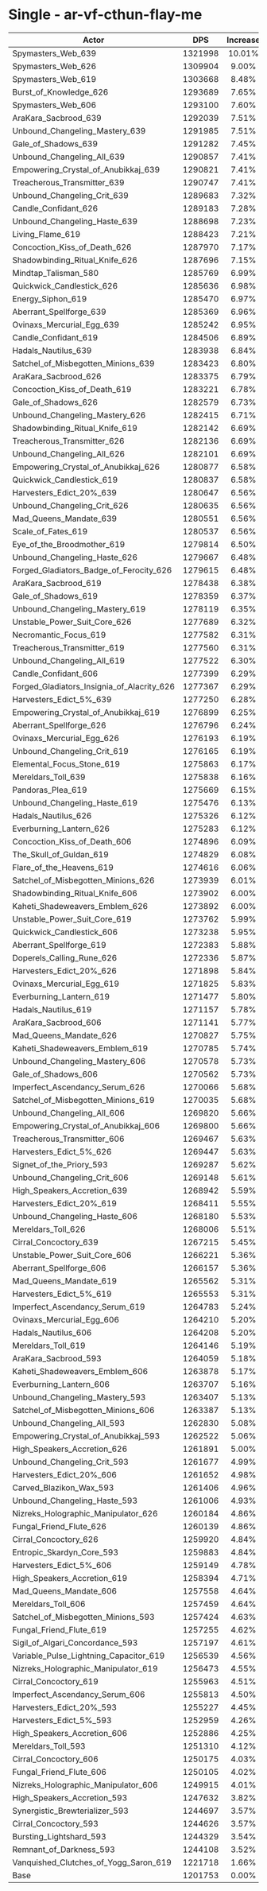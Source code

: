 # Single - ar-vf-cthun-flay-me
| Actor | DPS | Increase |
|---|:---:|:---:|
|Spymasters_Web_639|1321998|10.01%|
|Spymasters_Web_626|1309904|9.00%|
|Spymasters_Web_619|1303668|8.48%|
|Burst_of_Knowledge_626|1293689|7.65%|
|Spymasters_Web_606|1293100|7.60%|
|AraKara_Sacbrood_639|1292039|7.51%|
|Unbound_Changeling_Mastery_639|1291985|7.51%|
|Gale_of_Shadows_639|1291282|7.45%|
|Unbound_Changeling_All_639|1290857|7.41%|
|Empowering_Crystal_of_Anubikkaj_639|1290821|7.41%|
|Treacherous_Transmitter_639|1290747|7.41%|
|Unbound_Changeling_Crit_639|1289683|7.32%|
|Candle_Confidant_626|1289183|7.28%|
|Unbound_Changeling_Haste_639|1288698|7.23%|
|Living_Flame_619|1288423|7.21%|
|Concoction_Kiss_of_Death_626|1287970|7.17%|
|Shadowbinding_Ritual_Knife_626|1287696|7.15%|
|Mindtap_Talisman_580|1285769|6.99%|
|Quickwick_Candlestick_626|1285636|6.98%|
|Energy_Siphon_619|1285470|6.97%|
|Aberrant_Spellforge_639|1285369|6.96%|
|Ovinaxs_Mercurial_Egg_639|1285242|6.95%|
|Candle_Confidant_619|1284506|6.89%|
|Hadals_Nautilus_639|1283938|6.84%|
|Satchel_of_Misbegotten_Minions_639|1283423|6.80%|
|AraKara_Sacbrood_626|1283375|6.79%|
|Concoction_Kiss_of_Death_619|1283221|6.78%|
|Gale_of_Shadows_626|1282579|6.73%|
|Unbound_Changeling_Mastery_626|1282415|6.71%|
|Shadowbinding_Ritual_Knife_619|1282142|6.69%|
|Treacherous_Transmitter_626|1282136|6.69%|
|Unbound_Changeling_All_626|1282101|6.69%|
|Empowering_Crystal_of_Anubikkaj_626|1280877|6.58%|
|Quickwick_Candlestick_619|1280837|6.58%|
|Harvesters_Edict_20%_639|1280647|6.56%|
|Unbound_Changeling_Crit_626|1280635|6.56%|
|Mad_Queens_Mandate_639|1280551|6.56%|
|Scale_of_Fates_619|1280537|6.56%|
|Eye_of_the_Broodmother_619|1279814|6.50%|
|Unbound_Changeling_Haste_626|1279667|6.48%|
|Forged_Gladiators_Badge_of_Ferocity_626|1279615|6.48%|
|AraKara_Sacbrood_619|1278438|6.38%|
|Gale_of_Shadows_619|1278359|6.37%|
|Unbound_Changeling_Mastery_619|1278119|6.35%|
|Unstable_Power_Suit_Core_626|1277689|6.32%|
|Necromantic_Focus_619|1277582|6.31%|
|Treacherous_Transmitter_619|1277560|6.31%|
|Unbound_Changeling_All_619|1277522|6.30%|
|Candle_Confidant_606|1277399|6.29%|
|Forged_Gladiators_Insignia_of_Alacrity_626|1277367|6.29%|
|Harvesters_Edict_5%_639|1277250|6.28%|
|Empowering_Crystal_of_Anubikkaj_619|1276899|6.25%|
|Aberrant_Spellforge_626|1276796|6.24%|
|Ovinaxs_Mercurial_Egg_626|1276193|6.19%|
|Unbound_Changeling_Crit_619|1276165|6.19%|
|Elemental_Focus_Stone_619|1275863|6.17%|
|Mereldars_Toll_639|1275838|6.16%|
|Pandoras_Plea_619|1275669|6.15%|
|Unbound_Changeling_Haste_619|1275476|6.13%|
|Hadals_Nautilus_626|1275326|6.12%|
|Everburning_Lantern_626|1275283|6.12%|
|Concoction_Kiss_of_Death_606|1274896|6.09%|
|The_Skull_of_Guldan_619|1274829|6.08%|
|Flare_of_the_Heavens_619|1274616|6.06%|
|Satchel_of_Misbegotten_Minions_626|1273939|6.01%|
|Shadowbinding_Ritual_Knife_606|1273902|6.00%|
|Kaheti_Shadeweavers_Emblem_626|1273892|6.00%|
|Unstable_Power_Suit_Core_619|1273762|5.99%|
|Quickwick_Candlestick_606|1273238|5.95%|
|Aberrant_Spellforge_619|1272383|5.88%|
|Doperels_Calling_Rune_626|1272336|5.87%|
|Harvesters_Edict_20%_626|1271898|5.84%|
|Ovinaxs_Mercurial_Egg_619|1271825|5.83%|
|Everburning_Lantern_619|1271477|5.80%|
|Hadals_Nautilus_619|1271157|5.78%|
|AraKara_Sacbrood_606|1271141|5.77%|
|Mad_Queens_Mandate_626|1270827|5.75%|
|Kaheti_Shadeweavers_Emblem_619|1270785|5.74%|
|Unbound_Changeling_Mastery_606|1270578|5.73%|
|Gale_of_Shadows_606|1270562|5.73%|
|Imperfect_Ascendancy_Serum_626|1270066|5.68%|
|Satchel_of_Misbegotten_Minions_619|1270035|5.68%|
|Unbound_Changeling_All_606|1269820|5.66%|
|Empowering_Crystal_of_Anubikkaj_606|1269800|5.66%|
|Treacherous_Transmitter_606|1269467|5.63%|
|Harvesters_Edict_5%_626|1269447|5.63%|
|Signet_of_the_Priory_593|1269287|5.62%|
|Unbound_Changeling_Crit_606|1269148|5.61%|
|High_Speakers_Accretion_639|1268942|5.59%|
|Harvesters_Edict_20%_619|1268411|5.55%|
|Unbound_Changeling_Haste_606|1268180|5.53%|
|Mereldars_Toll_626|1268006|5.51%|
|Cirral_Concoctory_639|1267215|5.45%|
|Unstable_Power_Suit_Core_606|1266221|5.36%|
|Aberrant_Spellforge_606|1266157|5.36%|
|Mad_Queens_Mandate_619|1265562|5.31%|
|Harvesters_Edict_5%_619|1265553|5.31%|
|Imperfect_Ascendancy_Serum_619|1264783|5.24%|
|Ovinaxs_Mercurial_Egg_606|1264210|5.20%|
|Hadals_Nautilus_606|1264208|5.20%|
|Mereldars_Toll_619|1264146|5.19%|
|AraKara_Sacbrood_593|1264059|5.18%|
|Kaheti_Shadeweavers_Emblem_606|1263878|5.17%|
|Everburning_Lantern_606|1263707|5.16%|
|Unbound_Changeling_Mastery_593|1263407|5.13%|
|Satchel_of_Misbegotten_Minions_606|1263387|5.13%|
|Unbound_Changeling_All_593|1262830|5.08%|
|Empowering_Crystal_of_Anubikkaj_593|1262522|5.06%|
|High_Speakers_Accretion_626|1261891|5.00%|
|Unbound_Changeling_Crit_593|1261677|4.99%|
|Harvesters_Edict_20%_606|1261652|4.98%|
|Carved_Blazikon_Wax_593|1261406|4.96%|
|Unbound_Changeling_Haste_593|1261006|4.93%|
|Nizreks_Holographic_Manipulator_626|1260184|4.86%|
|Fungal_Friend_Flute_626|1260139|4.86%|
|Cirral_Concoctory_626|1259920|4.84%|
|Entropic_Skardyn_Core_593|1259883|4.84%|
|Harvesters_Edict_5%_606|1259149|4.78%|
|High_Speakers_Accretion_619|1258394|4.71%|
|Mad_Queens_Mandate_606|1257558|4.64%|
|Mereldars_Toll_606|1257459|4.64%|
|Satchel_of_Misbegotten_Minions_593|1257424|4.63%|
|Fungal_Friend_Flute_619|1257255|4.62%|
|Sigil_of_Algari_Concordance_593|1257197|4.61%|
|Variable_Pulse_Lightning_Capacitor_619|1256539|4.56%|
|Nizreks_Holographic_Manipulator_619|1256473|4.55%|
|Cirral_Concoctory_619|1255963|4.51%|
|Imperfect_Ascendancy_Serum_606|1255813|4.50%|
|Harvesters_Edict_20%_593|1255227|4.45%|
|Harvesters_Edict_5%_593|1252959|4.26%|
|High_Speakers_Accretion_606|1252886|4.25%|
|Mereldars_Toll_593|1251310|4.12%|
|Cirral_Concoctory_606|1250175|4.03%|
|Fungal_Friend_Flute_606|1250105|4.02%|
|Nizreks_Holographic_Manipulator_606|1249915|4.01%|
|High_Speakers_Accretion_593|1247632|3.82%|
|Synergistic_Brewterializer_593|1244697|3.57%|
|Cirral_Concoctory_593|1244626|3.57%|
|Bursting_Lightshard_593|1244329|3.54%|
|Remnant_of_Darkness_593|1244108|3.52%|
|Vanquished_Clutches_of_Yogg_Saron_619|1221718|1.66%|
|Base|1201753|0.00%|
